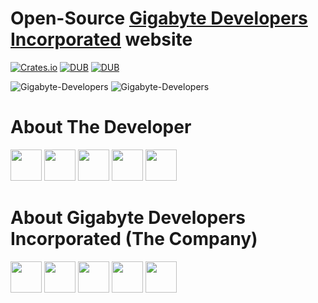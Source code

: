 Open-Source <a href="http://gigabytedevelopersinc.com">Gigabyte Developers Incorporated</a> website
====================================================================

[![Crates.io](https://img.shields.io/crates/l/rustc-serialize.svg)](#)
[![DUB](https://img.shields.io/badge/downloads-1k%2Fweek-green.svg)]()
[![DUB](https://img.shields.io/badge/Powered%20by-PHP-blue.svg)]()

![Gigabyte-Developers](https://raw.githubusercontent.com/gigabytedevelopers/website/master/banner1.png)
![Gigabyte-Developers](https://raw.githubusercontent.com/gigabytedevelopers/website/master/banner2.png)

<h1><strong>About The Developer</strong></h1>
<a href="http://facebook.com/austin.nwokoma.9" target="_blank"><img src="https://facebookbrand.com/wp-content/themes/fb-branding/prj-fb-branding/assets/images/fb-art.png" alt="" width="50px"/></a>
<a href="http://instagram.com/emmanwokoma" target="_blank"><img src="https://image.flaticon.com/icons/png/128/174/174855.png" alt="" width="50px"/></a>
<a href="http://twitter.com/enwokoma" target="_blank"><img src="http://icons.iconarchive.com/icons/graphicloads/rounded-social-media/512/twitter-icon.png" alt="" width="50px"/></a>
<a href="http://linkedin.com/in/emmanuelnwokoma" target="_blank"><img src="http://www.iconsdb.com/icons/preview/caribbean-blue/linkedin-6-xxl.png" alt="" width="50px"/></a>
<a href="https://plus.google.com/u/0/+EmmanuelNwokoma" target="_blank"><img src="http://donnaloustevens.com/wp-content/themes/donnaloustevens/images/google%20plus.png" alt="" width="50px"/></a>

<h1><strong>About Gigabyte Developers Incorporated (The Company)</strong></h1>
<a href="http://facebook.com/gigabytedevelopersinc" target="_blank"><img src="https://facebookbrand.com/wp-content/themes/fb-branding/prj-fb-branding/assets/images/fb-art.png" alt="" width="50px"/></a>
<a href="http://instagram.com/gigabytedevelopersinc" target="_blank"><img src="https://image.flaticon.com/icons/png/128/174/174855.png" alt="" width="50px"/></a>
<a href="http://twitter.com/gigabytedevsinc" target="_blank"><img src="http://icons.iconarchive.com/icons/graphicloads/rounded-social-media/512/twitter-icon.png" alt="" width="50px"/></a>
<a href="http://linkedin.com/in/gigabytedevelopersinc" target="_blank"><img src="http://www.iconsdb.com/icons/preview/caribbean-blue/linkedin-6-xxl.png" alt="" width="50px"/></a>
<a href="https://plus.google.com/u/0/+GigabyteDevelopers" target="_blank"><img src="http://donnaloustevens.com/wp-content/themes/donnaloustevens/images/google%20plus.png" alt="" width="50px"/></a>
